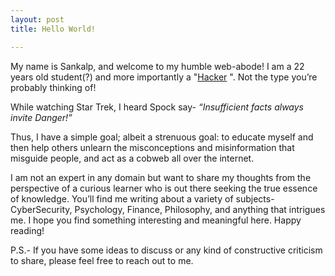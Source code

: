 ```yaml
---
layout: post
title: Hello World!

---
```


My name is Sankalp, and welcome to my humble web-abode!
I am a 22 years old student(?) and more importantly a "[Hacker](https://mrsankalps.github.io/Hacker/)
". Not the type you’re probably thinking of!

While watching Star Trek, I heard Spock say- 
*“Insufficient facts always invite Danger!”*

Thus, I have a simple goal; albeit a strenuous goal: to educate myself and then help others unlearn the misconceptions and misinformation that misguide people, and act as a cobweb all over the internet. 

I am not an expert in any domain but want to share my thoughts from the perspective of a curious learner who is out there seeking the true essence of knowledge. You’ll find me writing about a variety of subjects- CyberSecurity, Psychology, Finance, Philosophy, and anything that intrigues me. 
I hope you find something interesting and meaningful here. Happy reading!

P.S.- If you have some ideas to discuss or any kind of constructive criticism to share, please feel free to reach out to me.
